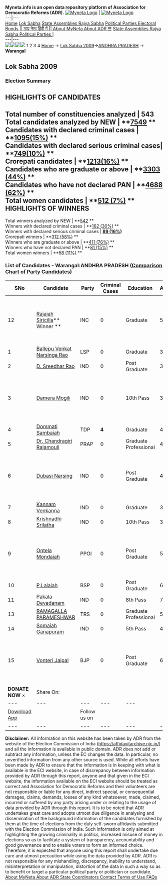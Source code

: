 **Myneta.info is an open data repository platform of Association for Democratic Reforms (ADR).**
[![Myneta Logo](https://www.myneta.info/lib/img/myneta-logo.png)](https://www.myneta.info/) | [![Myneta Logo](https://www.myneta.info/lib/img/adr-logo.png)](https://adrindia.org)  
---|---  
[Home](https://www.myneta.info/) [Lok Sabha](https://www.myneta.info/#ls "Lok Sabha") [ State Assemblies ](https://www.myneta.info/#sa "State Assemblies") [Rajya Sabha](https://www.myneta.info/#rs "Rajya Sabha") [Political Parties ](https://www.myneta.info/party "Political Parties") [ Electoral Bonds ](https://www.myneta.info/electoral_bonds "Electoral Bonds") [ || माय नेता हिंदी में || ](https://translate.google.co.in/translate?prev=hp&hl=en&js=y&u=www.myneta.info&sl=en&tl=hi&history_state0=) [ About MyNeta ](https://adrindia.org/content/about-myneta) [ About ADR ](https://adrindia.org/about-adr/who-we-are) [☰](javascript:void\(0\))
[ State Assemblies ](https://www.myneta.info/#sa "State Assemblies") [ Rajya Sabha ](https://www.myneta.info/#rs "Rajya Sabha") [ Political Parties ](https://www.myneta.info/party "Political Parties")
|   
---|---  
![](https://www.myneta.info/lib/img/banner/banner-1.png)![](https://www.myneta.info/lib/img/banner/banner-2.png)![](https://www.myneta.info/lib/img/banner/banner-3.png)![](https://www.myneta.info/lib/img/banner/banner-4.png)
1  2  3  4 
[Home](https://www.myneta.info/) → [Lok Sabha 2009](https://www.myneta.info/ls2009/)→[ANDHRA PRADESH](https://www.myneta.info/ls2009/index.php?action=show_constituencies&state_id=1) → **Warangal**
### 
## Lok Sabha 2009
###  Election Summary 
HIGHLIGHTS OF CANDIDATES  
---  
Total number of constituencies analyzed |  543   
Total candidates analyzed by NEW | **[7549](https://www.myneta.info/ls2009/index.php?action=summary&subAction=candidates_analyzed&sort=candidate#summary) **  
Candidates with declared criminal cases | **[1095(15%)](https://www.myneta.info/ls2009/index.php?action=summary&subAction=crime&sort=candidate#summary) **  
Candidates with declared serious criminal cases| **[749(10%)](https://www.myneta.info/ls2009/index.php?action=summary&subAction=serious_crime&sort=candidate#summary) **  
Crorepati candidates | **[1213(16%)](https://www.myneta.info/ls2009/index.php?action=summary&subAction=crorepati&sort=candidate#summary) **  
Candidates who are graduate or above | **[3303 (44%)](https://www.myneta.info/ls2009/index.php?action=summary&subAction=education&sort=candidate#summary) **  
Candidates who have not declared PAN | **[4688 (62%)](https://www.myneta.info/ls2009/index.php?action=summary&subAction=without_pan&sort=candidate#summary) **  
Total women candidates | **[512 (7%)](https://www.myneta.info/ls2009/index.php?action=summary&subAction=women_candidate&sort=candidate#summary) **  
HIGHLIGHTS OF WINNERS  
---  
Total winners analyzed by NEW | **[542](https://www.myneta.info/ls2009/index.php?action=summary&subAction=winner_analyzed&sort=candidate#summary) **  
Winners with declared criminal cases | **[162 (30%)](https://www.myneta.info/ls2009/index.php?action=summary&subAction=winner_crime&sort=candidate#summary) **  
Winners with declared serious criminal cases | **[89 (16%)](https://www.myneta.info/ls2009/index.php?action=summary&subAction=winner_serious_crime&sort=candidate#summary)**  
Crorepati winners | **[312 (58%)](https://www.myneta.info/ls2009/index.php?action=summary&subAction=winner_crorepati&sort=candidate#summary) **  
Winners who are graduate or above | **[411 (76%)](https://www.myneta.info/ls2009/index.php?action=summary&subAction=winner_education&sort=candidate#summary) **  
Winners who have not declared PAN | **[81 (15%)](https://www.myneta.info/ls2009/index.php?action=summary&subAction=winner_without_pan&sort=candidate#summary) **  
Total women winners | **[58 (11%)](https://www.myneta.info/ls2009/index.php?action=summary&subAction=winner_women&sort=candidate#summary) **  
### List of Candidates - Warangal:ANDHRA PRADESH ([Comparison Chart of Party Candidates](https://www.myneta.info/ls2009/comparisonchart.php?constituency_id=15))
SNo | Candidate| Party| Criminal Cases| Education| Age| Total Assets| Liabilities  
---|---|---|---|---|---|---|---  
12  | [Rajaiah Siricilla](https://www.myneta.info/ls2009/candidate.php?candidate_id=551)** Winner ** | INC | 0 | Graduate| 55 | ![](https://myneta.info/image_v2.php?myneta_folder=ls2009&candidate_id=551&col=ta) | ![](https://myneta.info/image_v2.php?myneta_folder=ls2009&candidate_id=551&col=lia)  
1  | [Ballepu Venkat Narsinga Rao](https://www.myneta.info/ls2009/candidate.php?candidate_id=555) | LSP | 0 | Graduate| 37 | Rs 5,48,200 ~ 5 Lacs+ | Rs 0 ~   
2  | [D. Sreedhar Rao](https://www.myneta.info/ls2009/candidate.php?candidate_id=1111) | IND | 0 | Post Graduate| 37 | Rs 76,000 ~ 76 Thou+ | Rs 0 ~   
3  | [Damera Mogili](https://www.myneta.info/ls2009/candidate.php?candidate_id=1109) | IND | 0 | 10th Pass| 36 | ![](https://myneta.info/image_v2.php?myneta_folder=ls2009&candidate_id=1109&col=ta) | ![](https://myneta.info/image_v2.php?myneta_folder=ls2009&candidate_id=1109&col=lia)  
4  | [Dommati Sambaiah](https://www.myneta.info/ls2009/candidate.php?candidate_id=1104) | TDP | **4** | Graduate| 45 | Rs 28,40,000 ~ 28 Lacs+ | Rs 7,00,000 ~ 7 Lacs+  
5  | [Dr. Chandragiri Rajamouli](https://www.myneta.info/ls2009/candidate.php?candidate_id=553) | PRAP | 0 | Graduate Professional| 49 | Rs 1,41,60,000 ~ 1 Crore+ | Rs 22,85,000 ~ 22 Lacs+  
6  | [Dubasi Narsing](https://www.myneta.info/ls2009/candidate.php?candidate_id=1110) | IND | 0 | Post Graduate| 46 | ![](https://myneta.info/image_v2.php?myneta_folder=ls2009&candidate_id=1110&col=ta) | ![](https://myneta.info/image_v2.php?myneta_folder=ls2009&candidate_id=1110&col=lia)  
7  | [Kannam Venkanna](https://www.myneta.info/ls2009/candidate.php?candidate_id=1106) | IND | 0 | Graduate| 32 | Rs 1,90,000 ~ 1 Lacs+ | Rs 80,000 ~ 80 Thou+  
8  | [Krishnadhi Srilatha](https://www.myneta.info/ls2009/candidate.php?candidate_id=1107) | IND | 0 | 10th Pass| 33 | Rs 1,11,787 ~ 1 Lacs+ | Rs 1,53,000 ~ 1 Lacs+  
9  | [Ontela Mondaiah](https://www.myneta.info/ls2009/candidate.php?candidate_id=1105) | PPOI | 0 | Post Graduate| 58 | ![](https://myneta.info/image_v2.php?myneta_folder=ls2009&candidate_id=1105&col=ta) | ![](https://myneta.info/image_v2.php?myneta_folder=ls2009&candidate_id=1105&col=lia)  
10  | [P.Lalaiah](https://www.myneta.info/ls2009/candidate.php?candidate_id=31) | BSP | 0 | Post Graduate| 65 | Rs 23,52,327 ~ 23 Lacs+ | Rs 0 ~   
11  | [Pakala Devadanam](https://www.myneta.info/ls2009/candidate.php?candidate_id=32) | IND | 0 | 8th Pass| 74 | Rs 11,787 ~ 11 Thou+ | Rs 0 ~   
13  | [RAMAGALLA PARAMESHWAR](https://www.myneta.info/ls2009/candidate.php?candidate_id=552) | TRS | 0 | Graduate Professional| 55 | Rs 23,35,000 ~ 23 Lacs+ | Rs 4,50,000 ~ 4 Lacs+  
14  | [Somaiah Ganapuram](https://www.myneta.info/ls2009/candidate.php?candidate_id=1108) | IND | 0 | 5th Pass| 41 | Rs 15,000 ~ 15 Thou+ | Rs 0 ~   
15  | [Vonteri Jaipal](https://www.myneta.info/ls2009/candidate.php?candidate_id=554) | BJP | 0 | Post Graduate| 63 | ![](https://myneta.info/image_v2.php?myneta_folder=ls2009&candidate_id=554&col=ta) | ![](https://myneta.info/image_v2.php?myneta_folder=ls2009&candidate_id=554&col=lia)  
|  **DONATE NOW** × |  Share On:  | [](https://api.whatsapp.com/send?text=https%3A%2F%2Fmyneta.info%2Fpunjab2022%2Findex.php%3Faction%3Dshow_constituencies%26state_id%3D19) | [](https://www.facebook.com/sharer/sharer.php?u=https%3A%2F%2Fmyneta.info%2Fpunjab2022%2Findex.php%3Faction%3Dshow_constituencies%26state_id%3D19) | [](https://twitter.com/share?url=https%3A%2F%2Fmyneta.info%2Fpunjab2022%2Findex.php%3Faction%3Dshow_constituencies%26state_id%3D19)  
---|---|---|---|---  
| [ Download App ](https://play.google.com/store/apps/details?id=com.webrosoft.myneta1&pcampaignid=pcampaignidMKT-Other-global-all-co-prtnr-py-PartBadge-Mar2515-1) | [](https://play.google.com/store/apps/details?id=com.webrosoft.myneta1&pcampaignid=pcampaignidMKT-Other-global-all-co-prtnr-py-PartBadge-Mar2515-1) |  Follow us on  | [](https://www.facebook.com/adrindia.org/) | [](https://twitter.com/adrspeaks) | [](https://groups.google.com/g/national-election-watch?hl=en&pli=1) | [](https://www.instagram.com/adrspeaks/) | [](https://www.youtube.com/user/adrspeaks) | [](https://sharechat.com/profile/adrspeaks)  
---|---|---|---|---|---|---|---|---  
**Disclaimer:** All information on this website has been taken by ADR from the website of the Election Commission of India (https://affidavitarchive.nic.in/) and all the information is available in public domain. ADR does not add or subtract any information, unless the EC changes the data. In particular, no unverified information from any other source is used. While all efforts have been made by ADR to ensure that the information is in keeping with what is available in the ECI website, in case of discrepancy between information provided by ADR through this report, anyone and that given in the ECI website, the information available on the ECI website should be treated as correct and Association for Democratic Reforms and their volunteers are not responsible or liable for any direct, indirect special, or consequential damages, claims, demands, losses of any kind whatsoever, made, claimed, incurred or suffered by any party arising under or relating to the usage of data provided by ADR through this report. It is to be noted that ADR undertakes great care and adopts utmost due diligence in analysing and dissemination of the background information of the candidates furnished by them at the time of elections from the duly self-sworn affidavits submitted with the Election Commission of India. Such information is only aimed at highlighting the growing criminality in politics, increased misuse of money in elections so as to facilitate a system of transparency, accountability and good governance and to enable voters to form an informed choice. Therefore, it is expected that anyone using this report shall undertake due care and utmost precaution while using the data provided by ADR. ADR is not responsible for any mishandling, discrepancy, inability to understand, misinterpretation or manipulation, distortion of the data in such a way so as to benefit or target a particular political party or politician or candidate. 
[ About MyNeta ](https://adrindia.org/content/about-myneta) [ About ADR ](https://adrindia.org/about-adr/who-we-are) [ State Coordinators ](https://adrindia.org/about-adr/state-coordinators) [ Contact ](https://adrindia.org/contact-us) [ Terms of Use ](https://adrindia.org/content/adr-terms-use) [ FAQs ](https://adrindia.org/content/faqs)
